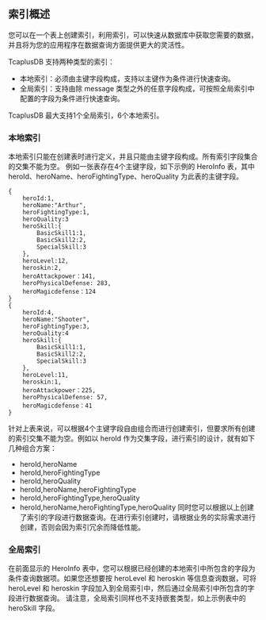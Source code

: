 ## 索引概述
您可以在一个表上创建索引，利用索引，可以快速从数据库中获取您需要的数据，并且将为您的应用程序在数据查询方面提供更大的灵活性。

TcaplusDB 支持两种类型的索引：
- 本地索引：必须由主键字段构成，支持以主键作为条件进行快速查询。
- 全局索引：支持由除 message 类型之外的任意字段构成，可按照全局索引中配置的字段为条件进行快速查询。

TcaplusDB 最大支持1个全局索引，6个本地索引。

### 本地索引
本地索引只能在创建表时进行定义，并且只能由主键字段构成。所有索引字段集合的交集不能为空。
例如一张表存在4个主键字段，如下示例的 HeroInfo 表，其中 heroId、heroName、heroFightingType、heroQuality 为此表的主键字段。
```
{
	heroId:1,
	heroName:"Arthur",
	heroFightingType:1,
	heroQuality:3
	heroSkill:{
		BasicSkill1:1,
		BasicSkill2:2,
		SpecialSkill:3
	},
	heroLevel:12,
	heroskin:2,
	heroAttackpower：141,
	heroPhysicalDefense: 283,
	heroMagicdefense：124
}
{
	heroId:4,
	heroName:"Shooter",
	heroFightingType:3,
	heroQuality:4
	heroSkill:{
		BasicSkill1:1,
		BasicSkill2:2,
		SpecialSkill:3
	},
	heroLevel:11,
	heroskin:1,
	heroAttackpower：225,
	heroPhysicalDefense: 57,
	heroMagicdefense：41
}
```
针对上表来说，可以根据4个主键字段自由组合而进行创建索引，但要求所有创建的索引交集不能为空。例如以 heroId 作为交集字段，进行索引的设计，就有如下几种组合方案：
- heroId,heroName
- heroId,heroFightingType
- heroId,heroQuality
- heroId,heroName,heroFightingType
- heroId,heroFightingType,heroQuality
- heroId,heroName,heroFightingType,heroQuality
同时您可以根据以上创建了索引的字段进行数据查询。在进行索引创建时，请根据业务的实际需求进行创建，否则会因为索引冗余而降低性能。

### 全局索引
在前面显示的 HeroInfo 表中，您可以根据已经创建的本地索引中所包含的字段为条件查询数据项。如果您还想要按 heroLevel 和 heroskin 等信息查询数据，可将 heroLevel 和 heroskin 字段加入到全局索引中，然后通过全局索引中所包含的字段进行数据查询。
请注意，全局索引同样也不支持嵌套类型，如上示例表中的 heroSkill 字段。
